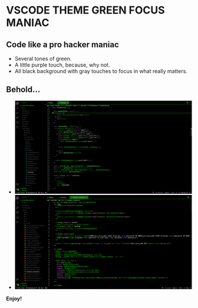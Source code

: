 # VSCODE THEME GREEN FOCUS MANIAC

## Code like a pro hacker maniac

* Several tones of green.
* A little purple touch, because, why not.
* All black background with gray touches to focus in what really matters.

## Behold...

* ![alt text](https://github.com/MakarovCode/green-focus-maniac/blob/main/img/img1.png?raw=true)
* ![alt text](https://github.com/MakarovCode/green-focus-maniac/blob/main/img/img2.png?raw=true)

**Enjoy!**
